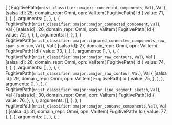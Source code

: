 [
    (
        FugitivePath(`mnist_classifier::major::connected_components`, `Val`),
        Val {
            [salsa id]: 25,
            domain_repr: Omni,
            opn: ValItem(
                FugitivePath(
                    Id {
                        value: 71,
                    },
                ),
            ),
            arguments: [],
        },
    ),
    (
        FugitivePath(`mnist_classifier::major::major_connected_component`, `Val`),
        Val {
            [salsa id]: 26,
            domain_repr: Omni,
            opn: ValItem(
                FugitivePath(
                    Id {
                        value: 72,
                    },
                ),
            ),
            arguments: [],
        },
    ),
    (
        FugitivePath(`mnist_classifier::major::ignored_connected_components_row_span_sum_sum`, `Val`),
        Val {
            [salsa id]: 27,
            domain_repr: Omni,
            opn: ValItem(
                FugitivePath(
                    Id {
                        value: 73,
                    },
                ),
            ),
            arguments: [],
        },
    ),
    (
        FugitivePath(`mnist_classifier::major::major_raw_contours`, `Val`),
        Val {
            [salsa id]: 28,
            domain_repr: Omni,
            opn: ValItem(
                FugitivePath(
                    Id {
                        value: 74,
                    },
                ),
            ),
            arguments: [],
        },
    ),
    (
        FugitivePath(`mnist_classifier::major::major_raw_contour`, `Val`),
        Val {
            [salsa id]: 29,
            domain_repr: Omni,
            opn: ValItem(
                FugitivePath(
                    Id {
                        value: 75,
                    },
                ),
            ),
            arguments: [],
        },
    ),
    (
        FugitivePath(`mnist_classifier::major::major_line_segment_sketch`, `Val`),
        Val {
            [salsa id]: 30,
            domain_repr: Omni,
            opn: ValItem(
                FugitivePath(
                    Id {
                        value: 76,
                    },
                ),
            ),
            arguments: [],
        },
    ),
    (
        FugitivePath(`mnist_classifier::major::major_concave_components`, `Val`),
        Val {
            [salsa id]: 31,
            domain_repr: Omni,
            opn: ValItem(
                FugitivePath(
                    Id {
                        value: 77,
                    },
                ),
            ),
            arguments: [],
        },
    ),
]